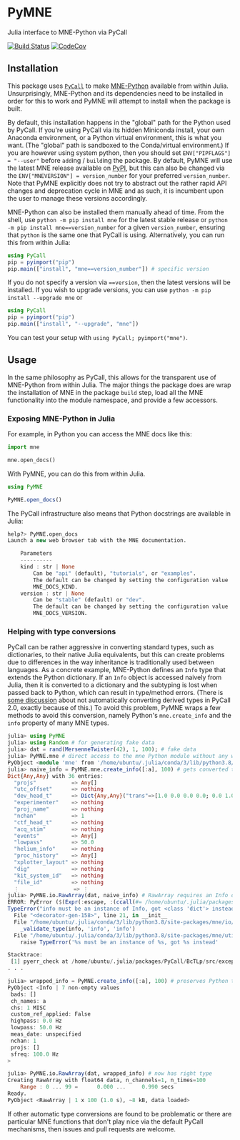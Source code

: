 # PyMNE
Julia interface to MNE-Python via PyCall

[![Build Status][build-img]][build-url] [![CodeCov][codecov-img]][codecov-url]

[build-img]: https://github.com/beacon-biosignals/PyMNE.jl/workflows/CI/badge.svg
[build-url]: https://github.com/beacon-biosignals/PyMNE.jl/actions
[codecov-img]: https://codecov.io/github/beacon-biosignals/PyMNE.jl/badge.svg?branch=master
[codecov-url]: https://codecov.io/github/beacon-biosignals/PyMNE.jl?branch=master


## Installation
This package uses [`PyCall`](https://github.com/JuliaPy/PyCall.jl/) to make
[MNE-Python](https://mne.tools) available from within Julia. Unsurprisingly,
MNE-Python and  its dependencies need to be installed in order for this to work
and PyMNE  will attempt to install when the package is built.

By default, this installation happens in the "global" path for the Python used
by PyCall. If you're using PyCall via its hidden Miniconda install, your own
Anaconda environment, or a Python virtual environment, this is what you want.
(The "global" path is sandboxed to the Conda/virtual environment.) If you are
however using system python, then you should set `ENV["PIPFLAGS"] = "--user"`
before `add`ing / `build`ing the package. By default, PyMNE will use the latest
MNE release available on [PyPI](https://pypi.org/project/mne/), but this can also
be changed via the `ENV["MNEVERSION"] = version_number` for your preferred
`version_number`. Note that PyMNE explicitly does not try to abstract out
the rather rapid API changes and deprecation cycle in MNE and as such, it is
incumbent upon the user to manage these versions accordingly.


MNE-Python can also be installed them manually ahead of time.
From the shell, use `python -m pip install mne` for the latest stable release
or `python -m pip install mne==version_number` for a given `version_number`,
ensuring  that `python` is the same one that PyCall is using. Alternatively,
you can run this from within Julia:
```julia
using PyCall
pip = pyimport("pip")
pip.main(["install", "mne==version_number"]) # specific version
```

If you do not specify a version via `==version`, then the latest versions will be
installed. If you wish to upgrade versions, you can use
`python -m pip install --upgrade mne` or
```julia
using PyCall
pip = pyimport("pip")
pip.main(["install", "--upgrade", "mne"])
```

You can test your setup with `using PyCall; pyimport("mne")`.

## Usage

In the same philosophy as PyCall, this allows for the transparent use of
MNE-Python from within Julia.
The major things the package does are wrap the installation of MNE in the
package `build` step, load all the MNE functionality into the module namespace,
and provide a few accessors.


### Exposing MNE-Python in Julia

For example, in Python you can access the MNE docs like this:

```python
import mne

mne.open_docs()
```

With PyMNE, you can do this from within Julia.

```julia
using PyMNE

PyMNE.open_docs()
```

The PyCall infrastructure also means that Python docstrings are available
in Julia:

```julia
help?> PyMNE.open_docs
Launch a new web browser tab with the MNE documentation.

    Parameters
    ----------
    kind : str | None
        Can be "api" (default), "tutorials", or "examples".
        The default can be changed by setting the configuration value
        MNE_DOCS_KIND.
    version : str | None
        Can be "stable" (default) or "dev".
        The default can be changed by setting the configuration value
        MNE_DOCS_VERSION.
```

### Helping with type conversions

PyCall can be rather aggressive in converting standard types, such as
dictionaries, to their native Julia equivalents, but this can create problems
due to differences in the way inheritance is traditionally used between
languages.
As a concrete example, MNE-Python defines an `Info` type that extends the
Python dictionary.
If an `Info` object is accessed naively from Julia, then it is converted to a
dictionary and the subtyping is lost when passed back to Python, which can
result in type/method errors.
(There is [some discussion](https://github.com/JuliaPy/PyCall.jl/issues/629)
about not automatically converting derived types in  PyCall 2.0, exactly
because of this.)
To avoid this problem, PyMNE wraps a few methods to avoid this conversion,
namely Python's `mne.create_info` and the `info` property of many MNE types.

```julia
julia> using PyMNE
julia> using Random # for generating fake data
julia> dat = rand(MersenneTwister(42), 1, 100); # fake data
julia> PyMNE.mne # direct access to the mne Python module without any wrapping
PyObject <module 'mne' from '/home/ubuntu/.julia/conda/3/lib/python3.8/site-packages/mne/__init__.py'>
julia> naive_info = PyMNE.mne.create_info([:a], 100) # gets converted to a Julia dictionary
Dict{Any,Any} with 36 entries:
  "projs"           => Any[]
  "utc_offset"      => nothing
  "dev_head_t"      => Dict{Any,Any}("trans"=>[1.0 0.0 0.0 0.0; 0.0 1.0 0.0 0.0; 0.0 0.0 1.0 0.0; 0.0 0.0 0.0 1.0],"to"=>4,"from"=>1)
  "experimenter"    => nothing
  "proj_name"       => nothing
  "nchan"           => 1
  "ctf_head_t"      => nothing
  "acq_stim"        => nothing
  "events"          => Any[]
  "lowpass"         => 50.0
  "helium_info"     => nothing
  "proc_history"    => Any[]
  "xplotter_layout" => nothing
  "dig"             => nothing
  "kit_system_id"   => nothing
  "file_id"         => nothing
  ⋮                 => ⋮
julia> PyMNE.io.RawArray(dat, naive_info) # RawArray requires an Info object and not a 'simple' dictionary
ERROR: PyError ($(Expr(:escape, :(ccall(#= /home/ubuntu/.julia/packages/PyCall/BcTLp/src/pyfncall.jl:43 =# @pysym(:PyObject_Call), PyPtr, (PyPtr, PyPtr, PyPtr), o, pyargsptr, kw))))) <class 'TypeError'>
TypeError("info must be an instance of Info, got <class 'dict'> instead")
  File "<decorator-gen-158>", line 21, in __init__
  File "/home/ubuntu/.julia/conda/3/lib/python3.8/site-packages/mne/io/array/array.py", line 56, in __init__
    _validate_type(info, 'info', 'info')
  File "/home/ubuntu/.julia/conda/3/lib/python3.8/site-packages/mne/utils/check.py", line 379, in _validate_type
    raise TypeError('%s must be an instance of %s, got %s instead'

Stacktrace:
 [1] pyerr_check at /home/ubuntu/.julia/packages/PyCall/BcTLp/src/exception.jl:62 [inlined]
. . .

julia> wrapped_info = PyMNE.create_info([:a], 100) # preserves Python type and show method
PyObject <Info | 7 non-empty values
 bads: []
 ch_names: a
 chs: 1 MISC
 custom_ref_applied: False
 highpass: 0.0 Hz
 lowpass: 50.0 Hz
 meas_date: unspecified
 nchan: 1
 projs: []
 sfreq: 100.0 Hz
>

julia> PyMNE.io.RawArray(dat, wrapped_info) # now has right type
Creating RawArray with float64 data, n_channels=1, n_times=100
    Range : 0 ... 99 =      0.000 ...     0.990 secs
Ready.
PyObject <RawArray | 1 x 100 (1.0 s), ~8 kB, data loaded>
```

If other automatic type conversions are found to be problematic or there are
particular MNE functions that don't play nice via the default PyCall mechanisms,
then issues and pull requests are welcome.